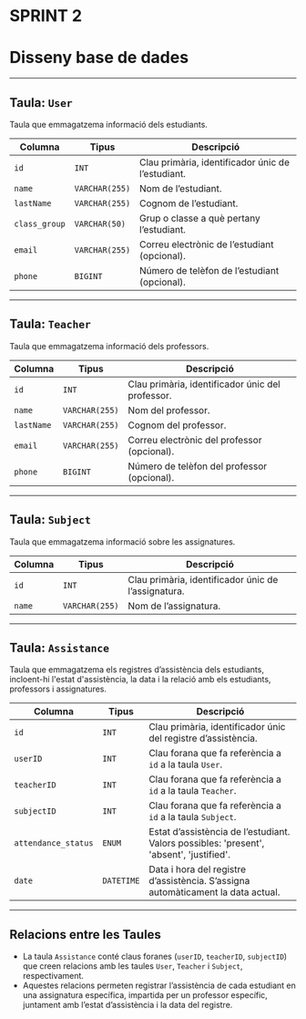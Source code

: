 # SPRINT 2

# Disseny base de dades
---

## Taula: `User`

Taula que emmagatzema informació dels estudiants.

| Columna       | Tipus            | Descripció                                          |
|---------------|------------------|-----------------------------------------------------|
| `id`          | `INT`            | Clau primària, identificador únic de l’estudiant.   |
| `name`        | `VARCHAR(255)`   | Nom de l’estudiant.                                 |
| `lastName`    | `VARCHAR(255)`   | Cognom de l’estudiant.                              |
| `class_group` | `VARCHAR(50)`    | Grup o classe a què pertany l’estudiant.            |
| `email`       | `VARCHAR(255)`   | Correu electrònic de l’estudiant (opcional).        |
| `phone`       | `BIGINT`         | Número de telèfon de l’estudiant (opcional).        |

---

## Taula: `Teacher`

Taula que emmagatzema informació dels professors.

| Columna       | Tipus            | Descripció                                          |
|---------------|------------------|-----------------------------------------------------|
| `id`          | `INT`            | Clau primària, identificador únic del professor.    |
| `name`        | `VARCHAR(255)`   | Nom del professor.                                  |
| `lastName`    | `VARCHAR(255)`   | Cognom del professor.                               |
| `email`       | `VARCHAR(255)`   | Correu electrònic del professor (opcional).         |
| `phone`       | `BIGINT`         | Número de telèfon del professor (opcional).         |

---

## Taula: `Subject`

Taula que emmagatzema informació sobre les assignatures.

| Columna       | Tipus            | Descripció                                          |
|---------------|------------------|-----------------------------------------------------|
| `id`          | `INT`            | Clau primària, identificador únic de l’assignatura. |
| `name`        | `VARCHAR(255)`   | Nom de l’assignatura.                               |

---

## Taula: `Assistance`

Taula que emmagatzema els registres d’assistència dels estudiants, incloent-hi l'estat d'assistència, la data i la relació amb els estudiants, professors i assignatures.

| Columna            | Tipus            | Descripció                                               |
|--------------------|------------------|----------------------------------------------------------|
| `id`               | `INT`            | Clau primària, identificador únic del registre d’assistència. |
| `userID`           | `INT`            | Clau forana que fa referència a `id` a la taula `User`.         |
| `teacherID`        | `INT`            | Clau forana que fa referència a `id` a la taula `Teacher`.      |
| `subjectID`        | `INT`            | Clau forana que fa referència a `id` a la taula `Subject`.      |
| `attendance_status`| `ENUM`           | Estat d’assistència de l’estudiant. Valors possibles: 'present', 'absent', 'justified'. |
| `date`             | `DATETIME`       | Data i hora del registre d’assistència. S’assigna automàticament la data actual. |

---

## Relacions entre les Taules

- La taula `Assistance` conté claus foranes (`userID`, `teacherID`, `subjectID`) que creen relacions amb les taules `User`, `Teacher` i `Subject`, respectivament.
- Aquestes relacions permeten registrar l’assistència de cada estudiant en una assignatura específica, impartida per un professor específic, juntament amb l’estat d’assistència i la data del registre.

